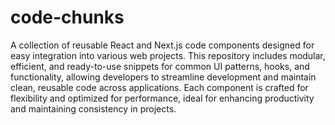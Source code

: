 ﻿# code-chunks
 
A collection of reusable React and Next.js code components designed for easy integration into various web projects. This repository includes modular, efficient, and ready-to-use snippets for common UI patterns, hooks, and functionality, allowing developers to streamline development and maintain clean, reusable code across applications. Each component is crafted for flexibility and optimized for performance, ideal for enhancing productivity and maintaining consistency in projects.
